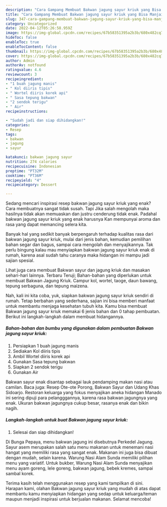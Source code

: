 ```yaml
---
description: "Cara Gampang Membuat Bakwan jagung sayur kriuk yang Bisa Manjain Lidah, Buat Buka Puasa Sempurna"
title: "Cara Gampang Membuat Bakwan jagung sayur kriuk yang Bisa Manjain Lidah, Buat Buka Puasa Sempurna"
slug: 347-cara-gampang-membuat-bakwan-jagung-sayur-kriuk-yang-bisa-manjain-lidah-buat-buka-puasa-sempurna
category: Uncategorized
date: 2022-04-12T05:26:58.959Z
image: https://img-global.cpcdn.com/recipes/67b58351395a2b3b/680x482cq70/bakwan-jagung-sayur-kriuk-foto-resep-utama.jpg
hideToc: false
enableToc: true
enableTocContent: false
thumbnail: https://img-global.cpcdn.com/recipes/67b58351395a2b3b/680x482cq70/bakwan-jagung-sayur-kriuk-foto-resep-utama.jpg
cover: https://img-global.cpcdn.com/recipes/67b58351395a2b3b/680x482cq70/bakwan-jagung-sayur-kriuk-foto-resep-utama.jpg
author: Admin
authorAv: notfound
ratingvalue: 4.6
reviewcount: 3
recipeingredient:
- "1 buah jagung manis"
- " Kol diiris tipis"
- " Wortel diiris korek api"
- " Sasa tepung bakwan"
- "2 sendok terigu"
- " Air"
recipeinstructions:

- "Sudah jadi dan siap dihidangkan!"
categories:
- Resep
tags:
- bakwan
- jagung
- sayur

katakunci: bakwan jagung sayur 
nutrition: 274 calories
recipecuisine: Indonesian
preptime: "PT32M"
cooktime: "PT36M"
recipeyield: "4"
recipecategory: Dessert

---
```



Sedang mencari inspirasi resep bakwan jagung sayur kriuk yang enak? Cara membuatnya sangat tidak susah. Tapi Jika salah mengolah maka hasilnya tidak akan memuaskan dan justru cenderung tidak enak. Padahal bakwan jagung sayur kriuk yang enak harusnya Kan mempunyai aroma dan rasa yang dapat memancing selera kita.


Banyak hal yang sedikit banyak berpengaruh terhadap kualitas rasa dari bakwan jagung sayur kriuk, mulai dari jenis bahan, kemudian pemilihan bahan segar dan bagus, sampai cara mengolah dan menyajikannya. Tak perlu bingung kalau mau menyiapkan bakwan jagung sayur kriuk enak di rumah, karena asal sudah tahu caranya maka hidangan ini mampu jadi sajian spesial.

Lihat juga cara membuat Bakwan sayur dan jagung kriuk dan masakan sehari-hari lainnya. Terbaru Teruji; Bahan-bahan yang diperlukan untuk membuat Bakwan Jagung Kriuk. Campur kol, wortel, taoge, daun bawang, tepung serbaguna, dan tepung maizena.


Nah, kali ini kita coba, yuk, siapkan bakwan jagung sayur kriuk sendiri di rumah. Tetap berbahan yang sederhana, sajian ini bisa memberi manfaat untuk membantu menjaga kesehatan tubuh kita. Kamu bisa membuat Bakwan jagung sayur kriuk memakai 6 jenis bahan dan 0 tahap pembuatan. Berikut ini langkah-langkah dalam membuat hidangannya.

<!--inarticleads1-->

##### Bahan-bahan dan bumbu yang digunakan dalam pembuatan Bakwan jagung sayur kriuk:

1. Persiapkan 1 buah jagung manis
1. Sediakan  Kol diiris tipis
1. Ambil  Wortel diiris korek api
1. Gunakan  Sasa tepung bakwan
1. Siapkan 2 sendok terigu
1. Gunakan  Air


Bakwan sayur enak disantap sebagai lauk pendamping makan nasi atau camilan. Baca juga: Resep Ote-ote Porong, Bakwan Sayur dan Udang Khas Sidoarjo. Restoran keluarga yang fokus menyajikan aneka hidangan Manado ini sering dipuji para pelangggannya, karena rasa bakwan jagungnya yang enak. Ukuran bakwan jagungnya cukup besar, rasanya enak dan bikin nagih. 

<!--inarticleads2-->

##### Langkah-langkah untuk buat Bakwan jagung sayur kriuk:


1. Selesai dan siap dihidangkan!

Di Bunga Pepaya, menu bakwan jagung ini disebutnya Perkedel Jagung. Sayur asem merupakan salah satu menu makanan untuk menemani nasi hangat yang memiliki rasa yang sangat enak. Makanan ini juga bisa dibuat dengan mudah, selain karena. Warung Nasi Alam Sunda memiliki pilihan menu yang variatif. Untuk bukber, Warung Nasi Alam Sunda menyajikan menu ayam goreng, lele goreng, bakwan jagung, bebek kremes, sampai sambal korek. 

Terima kasih telah menggunakan resep yang kami tampilkan di sini. Harapan kami, olahan Bakwan jagung sayur kriuk yang mudah di atas dapat membantu kamu menyiapkan hidangan yang sedap untuk keluarga/teman maupun menjadi inspirasi untuk berjualan makanan. Selamat mencoba!

